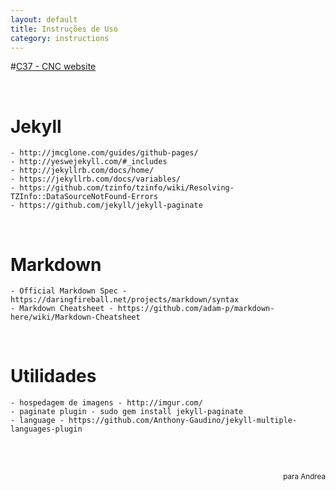 ```yaml
---
layout: default
title: Instruções de Uso
category: instructions
---
```



#[C37 - CNC website](https://github.com/c37-cnc/website)

<br>

# Jekyll
    - http://jmcglone.com/guides/github-pages/
    - http://yeswejekyll.com/#_includes
    - http://jekyllrb.com/docs/home/
    - https://jekyllrb.com/docs/variables/
    - https://github.com/tzinfo/tzinfo/wiki/Resolving-TZInfo::DataSourceNotFound-Errors
    - https://github.com/jekyll/jekyll-paginate

<br>

# Markdown 
    - Official Markdown Spec - https://daringfireball.net/projects/markdown/syntax
    - Markdown Cheatsheet - https://github.com/adam-p/markdown-here/wiki/Markdown-Cheatsheet

<br>

# Utilidades
    - hospedagem de imagens - http://imgur.com/ 
    - paginate plugin - sudo gem install jekyll-paginate
    - language - https://github.com/Anthony-Gaudino/jekyll-multiple-languages-plugin


<br>
<br>

<small style="float:right">para Andrea</small>